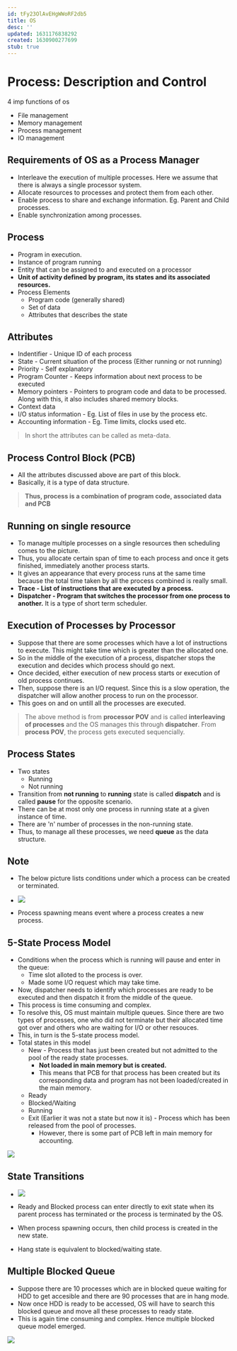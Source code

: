 ```yaml
---
id: tFy23OlAvEHgWWoRF2db5
title: OS
desc: ''
updated: 1631176838292
created: 1630900277699
stub: true
---
```



# Process: Description and Control

4 imp functions of os
* File management
* Memory management
* Process management
* IO management 

## Requirements of OS as a Process Manager
* Interleave the execution of multiple processes. Here we assume that there is always a single processor system.
* Allocate resources to processes and protect them from each other.
* Enable process to share and exchange information. Eg. Parent and Child processes.
* Enable synchronization among processes.

## Process
* Program in execution.
* Instance of program running
* Entity that can be assigned to and executed on a processor
* **Unit of activity defined by program, its states and its associated resources.**
* Process Elements
    * Program code (generally shared)
    * Set of data
    * Attributes that describes the state
    
## Attributes
* Indentifier - Unique ID of each process
* State - Current situation of the process (Either running or not running)
* Priority - Self explanatory
* Program Counter - Keeps information about next process to be executed
* Memory pointers - Pointers to program code and data to be processed. Along with this, it also includes shared memory blocks.
* Context data
* I/O status information - Eg. List of files in use by the process etc.
* Accounting information - Eg. Time limits, clocks used etc.

> In short the attributes can be called as meta-data.

## Process Control Block (PCB)
* All the attributes discussed above are part of this block.
* Basically, it is a type of data structure.

> **Thus, process is a combination of program code, associated data and PCB**

## Running on single resource
* To manage multiple processes on a single resources then scheduling comes to the picture.
* Thus, you allocate certain span of time to each process and once it gets finished, immediately another process starts.
* It gives an appearance that every process runs at the same time because the total time taken by all the process combined is really small.
* **Trace - List of instructions that are executed by a process.**
* **Dispatcher - Program that switches the processor from one process to another.** It is a type of short term scheduler.

## Execution of Processes by Processor
* Suppose that there are some processes which have a lot of instructions to execute. This might take time which is greater than the allocated one.
* So in the middle of the execution of a process, dispatcher stops the execution and decides which process should go next.
* Once decided, either execution of new process starts or execution of old process continues.
* Then, suppose there is an I/O request. Since this is a slow operation, the dispatcher will allow another process to run on the processor.
* This goes on and on untill all the processes are executed.

> The above method is from **processor POV** and is called **interleaving of processes** and the OS manages this through **dispatcher**. From **process POV**, the process gets executed sequencially.

## Process States
* Two states
    * Running
    * Not running
* Transition from **not running** to **running** state is called **dispatch** and is called **pause** for the opposite scenario.
* There can be at most only one process in running state at a given instance of time.
* There are 'n' number of processes in the non-running state.
* Thus, to manage all these processes, we need **queue** as the data structure.

## Note
* The below picture lists conditions under which a process can be created or terminated.
* ![](/assets/images/2021-08-29-15-16-50.png)

* Process spawning means event where a process creates a new process.

## 5-State Process Model
* Conditions when the process which is running will pause and enter in the queue:
    * Time slot alloted to the process is over.
    * Made some I/O request which may take time.
* Now, dispatcher needs to identify which processes are ready to be executed and then dispatch it from the middle of the queue.
* This process is time consuming and complex.
* To resolve this, OS must maintain multiple queues. Since there are two types of processes, one who did not terminate but their allocated time got over and others who are waiting for I/O or other resouces.
* This, in turn is the 5-state process model.
* Total states in this model
    * New - Process that has just been created but not admitted to the pool of the ready state processes.
        * **Not loaded in main memory but is created.**
        * This means that PCB for that process has been created but its corresponding data and program has not been loaded/created in the main memory.
    * Ready
    * Blocked/Waiting
    * Running
    * Exit (Earlier it was not a state but now it is) - Process which has been released from the pool of processes.
        * However, there is some part of PCB left in main memory for accounting.

![](/assets/images/2021-08-29-15-32-07.png)

## State Transitions

* ![](/assets/images/2021-08-29-15-36-29.png)

* Ready and Blocked process can enter directly to exit state when its parent process has terminated or the process is terminated by the OS.
* When process spawning occurs, then child process is created in the new state.
* Hang state is equivalent to blocked/waiting state.

## Multiple Blocked Queue
* Suppose there are 10 processes which are in blocked queue waiting for HDD to get accesible and there are 90 processes that are in hang mode.
* Now once HDD is ready to be accessed, OS will have to search this blocked queue and move all these processes to ready state.
* This is again time consuming and complex. Hence multiple blocked queue model emerged.

![](/assets/images/2021-08-29-15-48-46.png)
